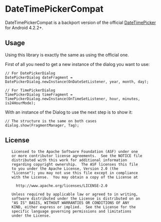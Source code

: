 # DateTimePickerCompat

DateTimePickerCompat is a backport version of the official [DateTimePicker][1] for Android 4.2.2+.


Usage
-----

Using this library is exactly the same as using the official one.

First of all you need to get a new instance of the dialog you want to use:

<pre><code>// For DatePickerDialog
DatePickerDialog dateFragment = DatePickerDialog.newInstance(OnDateSetListener, year, month, day);

// For TimePickerDialog
TimePickerDialog timeFragment = TimePickerDialog.newInstance(OnTimeSetListener, hour, minutes, is24HourMode);
</code></pre>


With an instance of the Dialog to use the next step is to show it:

<pre><code>// The structure is the same on both cases 
dialog.show(FragmentManager, Tag);
</code></pre> 



License
-------

       Licensed to the Apache Software Foundation (ASF) under one
       or more contributor license agreements.  See the NOTICE file
       distributed with this work for additional information
       regarding copyright ownership.  The ASF licenses this file
       to you under the Apache License, Version 2.0 (the
       "License"); you may not use this file except in compliance
       with the License.  You may obtain a copy of the License at

         http://www.apache.org/licenses/LICENSE-2.0

       Unless required by applicable law or agreed to in writing,
       software distributed under the License is distributed on an
       "AS IS" BASIS, WITHOUT WARRANTIES OR CONDITIONS OF ANY
       KIND, either express or implied.  See the License for the
       specific language governing permissions and limitations
       under the License.


[1]:https://android.googlesource.com/platform/frameworks/opt/datetimepicker/